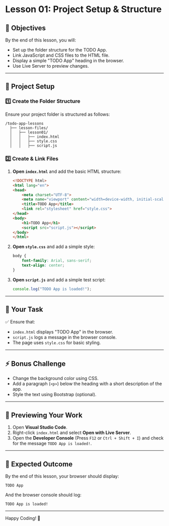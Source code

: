 # Lesson 01: Project Setup & Structure

## 🎯 Objectives
By the end of this lesson, you will:
- Set up the folder structure for the TODO App.
- Link JavaScript and CSS files to the HTML file.
- Display a simple "TODO App" heading in the browser.
- Use Live Server to preview changes.

---

## 📂 Project Setup
### 1️⃣ **Create the Folder Structure**
Ensure your project folder is structured as follows:
```
/todo-app-lessons
  ├── lesson-files/
  │   ├── lesson01/
  │   │   ├── index.html
  │   │   ├── style.css
  │   │   ├── script.js
```

### 2️⃣ **Create & Link Files**
1. **Open `index.html`** and add the basic HTML structure:
   ```html
   <!DOCTYPE html>
   <html lang="en">
   <head>
       <meta charset="UTF-8">
       <meta name="viewport" content="width=device-width, initial-scale=1.0">
       <title>TODO App</title>
       <link rel="stylesheet" href="style.css">
   </head>
   <body>
       <h1>TODO App</h1>
       <script src="script.js"></script>
   </body>
   </html>
   ```

2. **Open `style.css`** and add a simple style:
   ```css
   body {
       font-family: Arial, sans-serif;
       text-align: center;
   }
   ```

3. **Open `script.js`** and add a simple test script:
   ```js
   console.log("TODO App is loaded!");
   ```

---

## 🚀 **Your Task**
✅ Ensure that:
- `index.html` displays "TODO App" in the browser.
- `script.js` logs a message in the browser console.
- The page uses `style.css` for basic styling.

---

## ⚡ **Bonus Challenge**
- Change the background color using CSS.
- Add a paragraph (`<p>`) below the heading with a short description of the app.
- Style the text using Bootstrap (optional).

---

## 👀 **Previewing Your Work**
1. Open **Visual Studio Code**.
2. Right-click `index.html` and select **Open with Live Server**.
3. Open the **Developer Console** (Press `F12` or `Ctrl + Shift + I`) and check for the message `TODO App is loaded!`.

---

## 🎯 **Expected Outcome**
By the end of this lesson, your browser should display:
```
TODO App
```
And the browser console should log:
```
TODO App is loaded!
```

---



Happy Coding! 🚀

